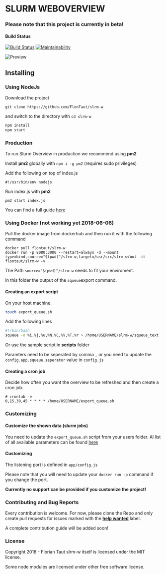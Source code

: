 # SLURM WEBOVERVIEW

### Please note that this project is currently in beta!

#### Build Status
[![Build Status](https://travis-ci.com/FlonTaut/slrm-w.svg?branch=master)](https://travis-ci.com/FlonTaut/slrm-w)
[![Maintainability](https://api.codeclimate.com/v1/badges/1e3810dfcafddb91cb6e/maintainability)](https://codeclimate.com/github/FlonTaut/slrm-w/maintainability)

![Preview](https://github.com/FlonTaut/slrm-w/raw/master/res/preview.png "Preview")

## Installing
### Using NodeJs

Download the project
```
git clone https://github.com/FlonTaut/slrm-w
```
and switch to the directory with ```cd slrm-w ```

```javascript
npm install
npm start
```

### Production
To run Slurm Overview in production we recommend using <b>pm2</b>

Install <b>pm2</b> globally with ```npm i -g pm2``` (requires sudo privileges)

Add the following on top of index.js
```
#!/usr/bin/env nodejs
```
Run index.js with <b>pm2</b>
```
pm2 start index.js
```
You can find a full guide [here](https://www.digitalocean.com/community/tutorials/how-to-set-up-a-node-js-application-for-production-on-ubuntu-16-04)


### Using Docker (not working yet 2018-06-06)

Pull the docker image from dockerhub and then run it with the following command

```docker
docker pull flontaut/slrm-w
docker run -p 8080:3000 --restart=always -d --mount type=bind,source="$(pwd)"/slrm-w,target=/usr/src/slrm-w/out -it flontaut/slrm-w -v
```

The Path ```source="$(pwd)"/slrm-w``` needs to fit your enviroment.

In this folder the output of the ```squeue```export command.

#### Creating an export script

On your host machine.
```bash
touch export_queue.sh
```
Add the following lines
```bash
#!/bin/bash
squeue -o %i,%j,%u,%N,%C,%V,%T,%r > /home/USERNAME/slrm-w/squeue_text
```
Or use the sample script in <b>scripts</b> folder

Paramters need to be seperated by comma ```,``` or you need to update the ```config.app.squeue.seperator``` value in ```config.js```

#### Creating a cron job
Decide how often you want the overview to be refreshed and then create a cron job.
```
# crontab -e
0,15,30,45 * * * * /home/USERNAME/export_queue.sh
```


### Customizing
#### Customize the shown data (slurm jobs)
You need to update the ```export_queue.sh``` script from your users folder.
Al list of all available parameters can be found [here](http://geco.mines.edu/prototype/How_do_I_manage_jobs/squeue.html)

#### Customizing
The listening port is defined in ```app/config.js```

Please note that you will need to update your ```docker run -p``` command if you change the port.

<b>Currently no support can be provided if you customize the project!</b>

### Contributing and Bug Reports
Every contribution is welcome.
For now, please clone the Repo and only create pull requests for issues marked with the <b>[help wanted](https://github.com/FlonTaut/slrm-w/labels/help%20wanted)</b> label.

A complete contribution guide will be added soon!

### License
Copyright 2018 - Florian Taut
slrm-w itself is licensed under the MIT license.

Some node modules are licensed under other free software license.
